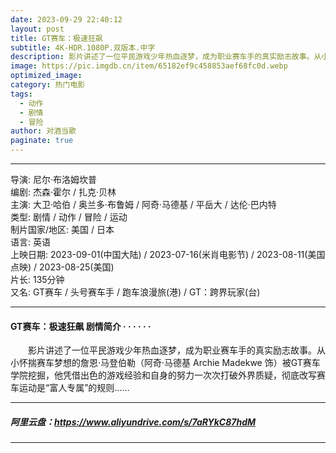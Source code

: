 ```yaml
---
date: 2023-09-29 22:40:12
layout: post
title: GT赛车：极速狂飙
subtitle: 4K-HDR.1080P.双版本.中字
description: 影片讲述了一位平民游戏少年热血逐梦，成为职业赛车手的真实励志故事。从小怀揣赛车梦想的詹恩·马登伯勒（阿奇·马德基 Archie Madekwe 饰）被GT赛车学院挖掘...
image: https://pic.imgdb.cn/item/65182ef9c458853aef68fc0d.webp
optimized_image: 
category: 热门电影
tags:
  - 动作
  - 剧情
  - 冒险
author: 对酒当歌
paginate: true
---
```



---

导演: 尼尔·布洛姆坎普  
编剧: 杰森·霍尔 / 扎克·贝林  
主演: 大卫·哈伯 / 奥兰多·布鲁姆 / 阿奇·马德基 / 平岳大 / 达伦·巴内特  
类型: 剧情 / 动作 / 冒险 / 运动  
制片国家/地区: 美国 / 日本  
语言: 英语  
上映日期: 2023-09-01(中国大陆) / 2023-07-16(米肖电影节) / 2023-08-11(美国点映) / 2023-08-25(美国)  
片长: 135分钟  
又名: GT赛车 / 头号赛车手 / 跑车浪漫旅(港) / GT：跨界玩家(台)  

---

#### GT赛车：极速狂飙 剧情简介 · · · · · ·

　　影片讲述了一位平民游戏少年热血逐梦，成为职业赛车手的真实励志故事。从小怀揣赛车梦想的詹恩·马登伯勒（阿奇·马德基 Archie Madekwe 饰）被GT赛车学院挖掘，他凭借出色的游戏经验和自身的努力一次次打破外界质疑，彻底改写赛车运动是“富人专属”的规则……

---

##### 阿里云盘：<https://www.aliyundrive.com/s/7aRYkC87hdM>

---
